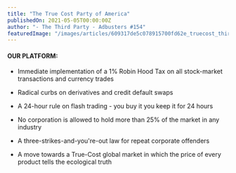```yaml
---
title: "The True Cost Party of America"
publishedOn: 2021-05-05T00:00:00Z
author: "- The Third Party - Adbusters #154"
featuredImage: "/images/articles/609317de5c078915700fd62e_truecost_third_party_450x537_1.jpg"
---
```


#### OUR PLATFORM:
- Immediate implementation of a 1% Robin Hood Tax on all stock-market transactions and currency trades
‍

- Radical curbs on derivatives and credit default swaps
‍

- A 24-hour rule on flash trading - you buy it you keep it for 24 hours
‍

- No corporation is allowed to hold more than 25% of the market in any industry
‍

- A three-strikes-and-you're-out law for repeat corporate offenders
‍

- A move towards a True-Cost global market in which the price of every product tells the ecological truth
‍